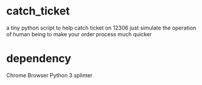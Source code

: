 # catch_ticket
a tiny python script to help catch ticket on 12306
just simulate the operation of human being to make your order process much quicker


# dependency
Chrome Browser  Python 3  splinter

